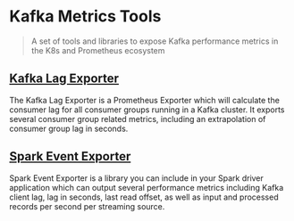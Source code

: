 # Kafka Metrics Tools

> A set of tools and libraries to expose Kafka performance metrics in the K8s and Prometheus ecosystem

## [Kafka Lag Exporter](./kafka-lag-exporter/README.md)

The Kafka Lag Exporter is a Prometheus Exporter which will calculate the consumer lag for all consumer groups running
in a Kafka cluster.  It exports several consumer group related metrics, including an extrapolation of consumer group
lag in seconds. 

## [Spark Event Exporter](./spark-event-exporter/README.md)

Spark Event Exporter is a library you can include in your Spark driver application which can output several performance
metrics including Kafka client lag, lag in seconds, last read offset, as well as input and processed records per 
second per streaming source.



